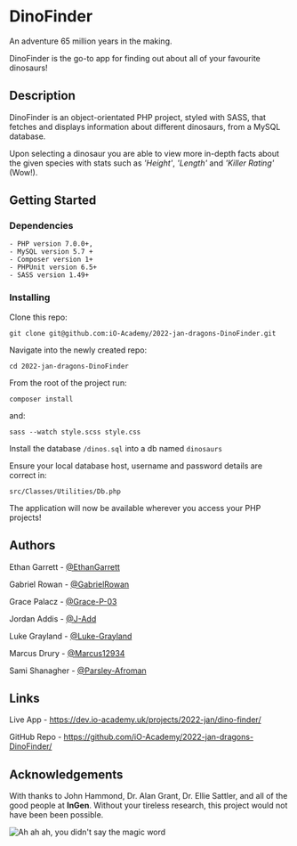 # DinoFinder

An adventure 65 million years in the making.

DinoFinder is the go-to app for finding out about all of your favourite dinosaurs!


## Description
DinoFinder is an object-orientated PHP project, styled with SASS, that fetches and displays information about different dinosaurs, from a MySQL database.

Upon selecting a dinosaur you are able to view more in-depth facts about the given species with stats such as *'Height'*, *'Length'* and *'Killer Rating'* (Wow!).

## Getting Started

### Dependencies

    - PHP version 7.0.0+, 
    - MySQL version 5.7 + 
    - Composer version 1+
    - PHPUnit version 6.5+
    - SASS version 1.49+

### Installing
Clone this repo:
```
git clone git@github.com:iO-Academy/2022-jan-dragons-DinoFinder.git
```

Navigate into the newly created repo:
```
cd 2022-jan-dragons-DinoFinder
```
From the root of the project run:
```
composer install
```
and:
```
sass --watch style.scss style.css
```


Install the database ```/dinos.sql``` into a db named ```dinosaurs```

Ensure your local database host, username and password details are correct in:
```
src/Classes/Utilities/Db.php
```

The application will now be available wherever you access your PHP projects!

## Authors

Ethan Garrett - [@EthanGarrett](https://github.com/ethan-garrett)

Gabriel Rowan - [@GabrielRowan](https://github.com/gabrielrowan)

Grace Palacz - [@Grace-P-03](https://github.com/grace-p-03)

Jordan Addis - [@J-Add](https://github.com/j-add)

Luke Grayland - [@Luke-Grayland](https://github.com/luke-grayland)

Marcus Drury - [@Marcus12934](https://github.com/Marcus12934)

Sami Shanagher - [@Parsley-Afroman](https://github.com/Parsley-Afroman)

## Links
Live App - <https://dev.io-academy.uk/projects/2022-jan/dino-finder/>

GitHub Repo - <https://github.com/iO-Academy/2022-jan-dragons-DinoFinder/>


## Acknowledgements

With thanks to John Hammond, Dr. Alan Grant, Dr. Ellie Sattler, and all of the good people at **InGen**. Without your tireless research, this project would not have been been possible.

![Ah ah ah, you didn't say the magic word](https://static.wikia.nocookie.net/jurassicpark/images/b/b3/Ahahahreal.gif)

